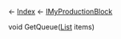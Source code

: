 ← [Index](Api-Index) ← [IMyProductionBlock](Sandbox.ModAPI.Ingame.IMyProductionBlock)

void GetQueue([List<T>](System.Collections.Generic.List`1) items)


